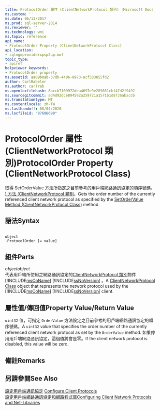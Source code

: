 ```yaml
---
title: ProtocolOrder 屬性 (ClientNetworkProtocol 類別) |Microsoft Docs
ms.custom: ''
ms.date: 06/13/2017
ms.prod: sql-server-2014
ms.reviewer: ''
ms.technology: wmi
ms.topic: reference
api_name:
- ProtocolOrder Property (ClientNetworkProtocol Class)
api_location:
- sqlmgmproviderxpsp2up.mof
topic_type:
- apiref
helpviewer_keywords:
- ProtocolOrder property
ms.assetid: aa09b8ab-37db-4406-8973-acf503855fd2
author: CarlRabeler
ms.author: carlrab
ms.openlocfilehash: 8bccb7109972dea4697e9e289081cbf47d2f9492
ms.sourcegitcommit: ad4d92dce894592a259721a1571b1d8736abacdb
ms.translationtype: MT
ms.contentlocale: zh-TW
ms.lasthandoff: 08/04/2020
ms.locfileid: "87606698"
---
```

# <a name="protocolorder-property-clientnetworkprotocol-class"></a><span data-ttu-id="ca3b3-102">ProtocolOrder 屬性 (ClientNetworkProtocol 類別)</span><span class="sxs-lookup"><span data-stu-id="ca3b3-102">ProtocolOrder Property (ClientNetworkProtocol Class)</span></span>
  <span data-ttu-id="ca3b3-103">取得 SetOrderValue 方法所指定之目前參考的用戶端網路通訊協定的順序號碼， [) 方法 (ClientNetworkProtocol 類別](clientnetworkprotocol-class.md)。</span><span class="sxs-lookup"><span data-stu-id="ca3b3-103">Gets the order number of the currently referenced client network protocol as specified by the [SetOrderValue Method (ClientNetworkProtocol Class)](clientnetworkprotocol-class.md) method.</span></span>  
  
## <a name="syntax"></a><span data-ttu-id="ca3b3-104">語法</span><span class="sxs-lookup"><span data-stu-id="ca3b3-104">Syntax</span></span>  
  
```  
  
object  
.ProtocolOrder [= value]  
```  
  
## <a name="parts"></a><span data-ttu-id="ca3b3-105">組件</span><span class="sxs-lookup"><span data-stu-id="ca3b3-105">Parts</span></span>  
 <span data-ttu-id="ca3b3-106">*object*</span><span class="sxs-lookup"><span data-stu-id="ca3b3-106">*object*</span></span>  
 <span data-ttu-id="ca3b3-107">代表用戶端所使用之網路通訊協定的[ClientNetworkProtocol 類別](clientnetworkprotocol-class.md)物件 [!INCLUDE[msCoName](../../../includes/msconame-md.md)] [!INCLUDE[ssNoVersion](../../../includes/ssnoversion-md.md)] 。</span><span class="sxs-lookup"><span data-stu-id="ca3b3-107">A [ClientNetworkProtocol Class](clientnetworkprotocol-class.md) object that represents the network protocol used by the [!INCLUDE[msCoName](../../../includes/msconame-md.md)] [!INCLUDE[ssNoVersion](../../../includes/ssnoversion-md.md)] client.</span></span>  
  
## <a name="property-valuereturn-value"></a><span data-ttu-id="ca3b3-108">屬性值/傳回值</span><span class="sxs-lookup"><span data-stu-id="ca3b3-108">Property Value/Return Value</span></span>  
 <span data-ttu-id="ca3b3-109">`uint32` 值，可指定 `OrderValue` 方法設定之目前參考的用戶端網路通訊協定的順序號碼。</span><span class="sxs-lookup"><span data-stu-id="ca3b3-109">A `uint32` value that specifies the order number of the currently referenced client network protocol as set by the `OrderValue` method.</span></span> <span data-ttu-id="ca3b3-110">如果停用用戶端網路通訊協定，這個值將會是零。</span><span class="sxs-lookup"><span data-stu-id="ca3b3-110">If the client network protocol is disabled, this value will be zero.</span></span>  
  
## <a name="remarks"></a><span data-ttu-id="ca3b3-111">備註</span><span class="sxs-lookup"><span data-stu-id="ca3b3-111">Remarks</span></span>  
  
## <a name="see-also"></a><span data-ttu-id="ca3b3-112">另請參閱</span><span class="sxs-lookup"><span data-stu-id="ca3b3-112">See Also</span></span>  
 <span data-ttu-id="ca3b3-113">[設定用戶端通訊協定](https://technet.microsoft.com/library/ms181035.aspx) </span><span class="sxs-lookup"><span data-stu-id="ca3b3-113">[Configure Client Protocols](https://technet.microsoft.com/library/ms181035.aspx) </span></span>  
 [<span data-ttu-id="ca3b3-114">設定用戶端網路通訊協定和網路程式庫</span><span class="sxs-lookup"><span data-stu-id="ca3b3-114">Configuring Client Network Protocols and Net-Libraries</span></span>](https://technet.microsoft.com/library/ms181035.aspx)  
  
  
